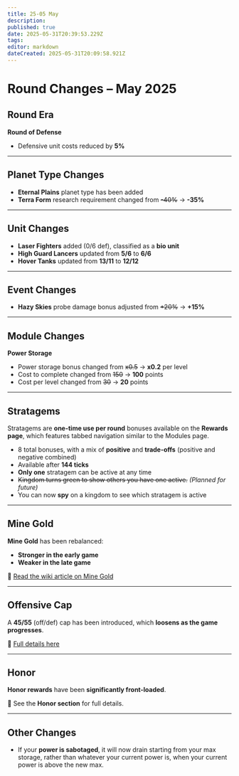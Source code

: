 ```yaml
---
title: 25-05 May
description: 
published: true
date: 2025-05-31T20:39:53.229Z
tags: 
editor: markdown
dateCreated: 2025-05-31T20:09:58.921Z
---
```


# Round Changes – May 2025

## Round Era

**Round of Defense**

* Defensive unit costs reduced by **5%**

---

## Planet Type Changes

* **Eternal Plains** planet type has been added
* **Terra Form** research requirement changed from ~~-40%~~ → **-35%**

---

## Unit Changes

* **Laser Fighters** added (0/6 def), classified as a **bio unit**
* **High Guard Lancers** updated from **5/6** to **6/6**
* **Hover Tanks** updated from **13/11** to **12/12**

---

## Event Changes

* **Hazy Skies** probe damage bonus adjusted from ~~+20%~~ → **+15%**

---

## Module Changes

**Power Storage**

* Power storage bonus changed from ~~x0.5~~ → **x0.2** per level
* Cost to complete changed from ~~150~~ → **100** points
* Cost per level changed from ~~30~~ → **20** points

---

## Stratagems

Stratagems are **one-time use per round** bonuses available on the **Rewards page**, which features tabbed navigation similar to the Modules page.

* 8 total bonuses, with a mix of **positive** and **trade-offs** (positive and negative combined)
* Available after **144 ticks**
* **Only one** stratagem can be active at any time
* ~~Kingdom turns green to show others you have one active.~~ *(Planned for future)*
* You can now **spy** on a kingdom to see which stratagem is active

---

## Mine Gold

**Mine Gold** has been rebalanced:

* **Stronger in the early game**
* **Weaker in the late game**

📖 [Read the wiki article on Mine Gold](https://wiki.starkingdoms.dev/en/Formulas/probes/mine-gold)

---

## Offensive Cap

A **45/55** (off/def) cap has been introduced, which **loosens as the game progresses**.

📖 [Full details here](https://wiki.starkingdoms.dev/en/Formulas/probes/mine-gold)

---

## Honor

**Honor rewards** have been **significantly front-loaded**.

📖 See the **Honor section** for full details.

---

## Other Changes

* If your **power is sabotaged**, it will now drain starting from your max storage, rather than whatever your current power is, when your current power is above the new max.

